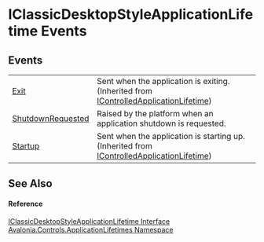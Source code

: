 # IClassicDesktopStyleApplicationLifetime Events




## Events
<table>
<tr>
<td><a href="E_Avalonia_Controls_ApplicationLifetimes_IControlledApplicationLifetime_Exit">Exit</a></td>
<td>Sent when the application is exiting.<br />(Inherited from <a href="T_Avalonia_Controls_ApplicationLifetimes_IControlledApplicationLifetime">IControlledApplicationLifetime</a>)</td>
</tr>
<tr>
<td><a href="E_Avalonia_Controls_ApplicationLifetimes_IClassicDesktopStyleApplicationLifetime_ShutdownRequested">ShutdownRequested</a></td>
<td>Raised by the platform when an application shutdown is requested.</td>
</tr>
<tr>
<td><a href="E_Avalonia_Controls_ApplicationLifetimes_IControlledApplicationLifetime_Startup">Startup</a></td>
<td>Sent when the application is starting up.<br />(Inherited from <a href="T_Avalonia_Controls_ApplicationLifetimes_IControlledApplicationLifetime">IControlledApplicationLifetime</a>)</td>
</tr>
</table>

## See Also


#### Reference
<a href="T_Avalonia_Controls_ApplicationLifetimes_IClassicDesktopStyleApplicationLifetime">IClassicDesktopStyleApplicationLifetime Interface</a>  
<a href="N_Avalonia_Controls_ApplicationLifetimes">Avalonia.Controls.ApplicationLifetimes Namespace</a>  

